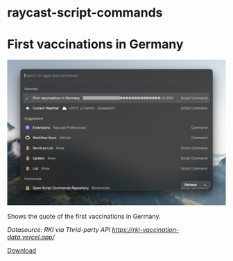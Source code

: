 # raycast-script-commands

# First vaccinations in Germany
![vaccination-data](https://github.com/ThisIsBenny/raycast-script-commands/raw/main/assets/vaccination-data.png)

Shows the quote of the first vaccinations in Germany.

_Datasource: RKI via Thrid-party API https://rki-vaccination-data.vercel.app/_

[Download](https://raw.githubusercontent.com/ThisIsBenny/raycast-script-commands/main/commands/vaccination-data.py)


